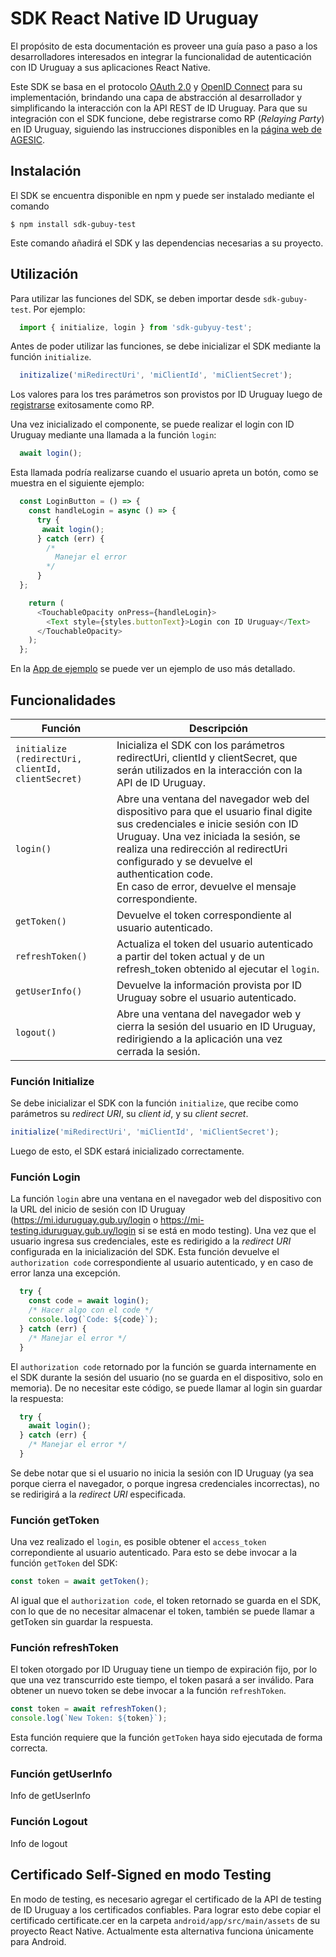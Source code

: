 # SDK React Native ID Uruguay
El propósito de esta documentación es proveer una guía paso a paso a los desarrolladores interesados en integrar la funcionalidad de autenticación con ID Uruguay a sus aplicaciones React Native. 

Este SDK se basa en el protocolo [OAuth 2.0](https://oauth.net/2/) y [OpenID Connect](https://openid.net/connect/) para su implementación, brindando una capa de abstracción al desarrollador y simplificando la interacción con la API REST de ID Uruguay. Para que su integración con el SDK funcione, debe registrarse como RP (_Relaying Party_) en ID Uruguay, siguiendo las instrucciones disponibles en la [página web de AGESIC](https://centroderecursos.agesic.gub.uy/web/seguridad/wiki/-/wiki/Main/ID+Uruguay+-+Integraci%C3%B3n+con+OpenID+Connect).

## Instalación
El SDK se encuentra disponible en npm y puede ser instalado mediante el comando

`$ npm install sdk-gubuy-test`

Este comando añadirá el SDK y las dependencias necesarias a su proyecto.


## Utilización

Para utilizar las funciones del SDK, se deben importar desde `sdk-gubuy-test`. Por ejemplo:

```javascript
  import { initialize, login } from 'sdk-gubyuy-test';
```

Antes de poder utilizar las funciones, se debe inicializar el SDK mediante la función `initialize`.

```javascript
  initizalize('miRedirectUri', 'miClientId', 'miClientSecret');
```
Los valores para los tres parámetros son provistos por ID Uruguay luego de [registrarse](https://centroderecursos.agesic.gub.uy/web/seguridad/wiki/-/wiki/Main/ID+Uruguay+-+Integraci%C3%B3n+con+OpenID+Connect) exitosamente como RP.

Una vez inicializado el componente, se puede realizar el login con ID Uruguay mediante una llamada a la función `login`:

```javascript
  await login();
```

Esta llamada podría realizarse cuando el usuario apreta un botón, como se muestra en el siguiente ejemplo:

```javascript
  const LoginButton = () => {
    const handleLogin = async () => {
      try {
       await login();
      } catch (err) {
        /*
          Manejar el error
        */
      }
  };

    return (
      <TouchableOpacity onPress={handleLogin}>
        <Text style={styles.buttonText}>Login con ID Uruguay</Text>
      </TouchableOpacity>
    );
  };
``` 
 En la [App de ejemplo](https://github.com/elirosselli/pis2020/blob/develop/app/LoginButton/index.js) se puede ver un ejemplo de uso más detallado.


## Funcionalidades

| Función                                                      	| Descripción                                                                                                                                                                             	|
|--------------------------------------------------------------	|-----------------------------------------------------------------------------------------------------------------------------------------------------------------------------------------	|
| `initialize (redirectUri, clientId, clientSecret)` 	| Inicializa el SDK con los parámetros redirectUri, clientId y clientSecret, que serán utilizados en la interacción con la API de ID Uruguay.                                                                                         	|
| `login()`                                                     	| Abre una ventana del navegador web del dispositivo para que el usuario final digite sus credenciales e inicie sesión con ID Uruguay. Una vez iniciada la sesión, se realiza una redirección al redirectUri configurado y se devuelve el authentication code. <br>En caso de error, devuelve el mensaje correspondiente. 	|
| `getToken()`                                                   	| Devuelve el token correspondiente al usuario autenticado.                                                                                                    	|
| `refreshToken()`                                               	| Actualiza el token del usuario autenticado a partir del token actual y de un refresh_token obtenido al ejecutar el `login`.                                                                                                     	|
| `getUserInfo()`                                                	| Devuelve la información provista por ID Uruguay sobre el usuario autenticado.                                                                                                           	|
| `logout()`                                                     	| Abre una ventana del navegador web y cierra la sesión del usuario en ID Uruguay, redirigiendo a la aplicación una vez cerrada la sesión.                                                                                                                                            	|


### Función Initialize

Se debe inicializar el SDK con la función `initialize`, que recibe como parámetros su _redirect URI_, su _client id_, y su _client secret_.

```javascript
initialize('miRedirectUri', 'miClientId', 'miClientSecret');
```

Luego de esto, el SDK estará inicializado correctamente.

### Función Login

La función `login` abre una ventana en el navegador web del dispositivo con la URL del inicio de sesión con ID Uruguay (https://mi.iduruguay.gub.uy/login o https://mi-testing.iduruguay.gub.uy/login si se está en modo testing). Una vez que el usuario ingresa sus credenciales, este es redirigido a la _redirect URI_ configurada en la inicialización del SDK. Esta función devuelve el `authorization code` correspondiente al usuario autenticado, y en caso de error lanza una excepción.

``` javascript
  try {
    const code = await login();
    /* Hacer algo con el code */
    console.log(`Code: ${code}`);
  } catch (err) {
    /* Manejar el error */
  }
```

El `authorization code` retornado por la función se guarda internamente en el SDK durante la sesión del usuario (no se guarda en el dispositivo, solo en memoria). De no necesitar este código, se puede llamar al login sin guardar la respuesta:

``` javascript
  try { 
    await login();
  } catch (err) {
    /* Manejar el error */
  }
```

Se debe notar que si el usuario no inicia la sesión con ID Uruguay (ya sea porque cierra el navegador, o porque ingresa credenciales incorrectas), no se redirigirá a la _redirect URI_ especificada. 


### Función getToken

Una vez realizado el `login`, es posible obtener el `access_token` correpondiente al usuario autenticado. Para esto se debe invocar a la función `getToken` del SDK:

```javascript
const token = await getToken();
```

Al igual que el `authorization code`, el token retornado se guarda en el SDK, con lo que de no necesitar almacenar el token, también se puede llamar a getToken sin guardar la respuesta.

### Función refreshToken

El token otorgado por ID Uruguay tiene un tiempo de expiración fijo, por lo que una vez transcurrido este tiempo, el token pasará a ser inválido. Para obtener un nuevo token se debe invocar a la función `refreshToken`.

```javascript
const token = await refreshToken();
console.log(`New Token: ${token}`);
```

Esta función requiere que la función `getToken` haya sido ejecutada de forma correcta.

### Función getUserInfo

Info de getUserInfo

### Función Logout

Info de logout

## Certificado Self-Signed en modo Testing

En modo de testing, es necesario agregar el certificado de la API de testing de ID Uruguay a los certificados confiables. Para lograr esto debe copiar el certificado certificate.cer en la carpeta `android/app/src/main/assets` de su proyecto React Native. Actualmente esta alternativa funciona únicamente para Android. 




